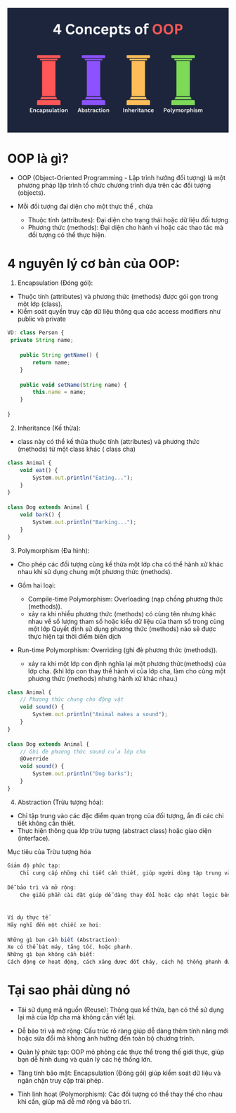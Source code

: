 ![alt text](image-2.png)

# OOP là gì?

- OOP (Object-Oriented Programming - Lập trình hướng đối tượng) là một phương pháp lập trình tổ chức chương trình dựa trên các đối tượng (objects).

- Mỗi đối tượng đại diện cho một thực thể , chứa
  - Thuộc tính (attributes): Đại diện cho trạng thái hoặc dữ liệu đối tượng
  - Phương thức (methods): Đại diện cho hành vi hoặc các thao tác mà đối tượng có thể thực hiện.

# 4 nguyên lý cơ bản của OOP:

1. Encapsulation (Đóng gói):

- Thuộc tính (attributes) và phương thức (methods) được gói gọn trong một lớp (class).
- Kiểm soát quyền truy cập dữ liệu thông qua các access modifiers như public và private

```js
VD: class Person {
 private String name;

    public String getName() {
        return name;
    }

    public void setName(String name) {
        this.name = name;
    }

}
```

2. Inheritance (Kế thừa):

- class này có thể kế thừa thuộc tính (attributes) và phương thức (methods) từ một class khác ( class cha)

```js
class Animal {
    void eat() {
        System.out.println("Eating...");
    }
}

class Dog extends Animal {
    void bark() {
        System.out.println("Barking...");
    }
}
```

3. Polymorphism (Đa hình):

- Cho phép các đối tượng cùng kế thừa một lớp cha có thể hành xử khác nhau khi sử dụng chung một phương thức (methods).

- Gồm hai loại:

  - Compile-time Polymorphism: Overloading (nạp chồng phương thức (methods)).
  - xảy ra khi nhiều phương thức (methods) có cùng tên nhưng khác nhau về số lượng tham số hoặc kiểu dữ liệu của tham số trong cùng một lớp Quyết định sử dụng phương thức (methods) nào sẽ được thực hiện tại thời điểm biên dịch

- Run-time Polymorphism: Overriding (ghi đè phương thức (methods)).
  - xảy ra khi một lớp con định nghĩa lại một phương thức(methods) của lớp cha. (khi lớp con thay thế hành vi của lớp cha, làm cho cùng một phương thức (methods) nhưng hành xử khác nhau.)

```js
class Animal {
    // Phương thức chung cho động vật
    void sound() {
        System.out.println("Animal makes a sound");
    }
}

class Dog extends Animal {
    // Ghi đè phương thức sound của lớp cha
    @Override
    void sound() {
        System.out.println("Dog barks");
    }
}
```

4. Abstraction (Trừu tượng hóa):

- Chỉ tập trung vào các đặc điểm quan trọng của đối tượng, ẩn đi các chi tiết không cần thiết.
- Thực hiện thông qua lớp trừu tượng (abstract class) hoặc giao diện (interface).

Mục tiêu của Trừu tượng hóa

```js
Giảm độ phức tạp:
    Chỉ cung cấp những chi tiết cần thiết, giúp người dùng tập trung vào mục tiêu chính mà không bị rối bởi chi tiết thực thi.

Dễ bảo trì và mở rộng:
    Che giấu phần cài đặt giúp dễ dàng thay đổi hoặc cập nhật logic bên trong mà không ảnh hưởng đến phần bên ngoài.


Ví dụ thực tế
Hãy nghĩ đến một chiếc xe hơi:

Những gì bạn cần biết (Abstraction):
Xe có thể bật máy, tăng tốc, hoặc phanh.
Những gì bạn không cần biết:
Cách động cơ hoạt động, cách xăng được đốt cháy, cách hệ thống phanh được triển khai.
```

# Tại sao phải dùng nó

- Tái sử dụng mã nguồn (Reuse):
  Thông qua kế thừa, bạn có thể sử dụng lại mã của lớp cha mà không cần viết lại.

- Dễ bảo trì và mở rộng:
  Cấu trúc rõ ràng giúp dễ dàng thêm tính năng mới hoặc sửa đổi mà không ảnh hưởng đến toàn bộ chương trình.

- Quản lý phức tạp:
  OOP mô phỏng các thực thể trong thế giới thực, giúp bạn dễ hình dung và quản lý các hệ thống lớn.

- Tăng tính bảo mật:
  Encapsulation (Đóng gói) giúp kiểm soát dữ liệu và ngăn chặn truy cập trái phép.

- Tính linh hoạt (Polymorphism):
  Các đối tượng có thể thay thế cho nhau khi cần, giúp mã dễ mở rộng và bảo trì.
